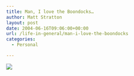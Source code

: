 ```yaml
---
title: Man, I love the Boondocks…
author: Matt Stratton
layout: post
date: 2004-06-16T09:06:00+00:00
url: /life-in-general/man-i-love-the-boondocks
categories:
  - Personal

---
```

![][1]

 [1]: https://picayune.uclick.com/comics/bo/2004/bo040616.gif